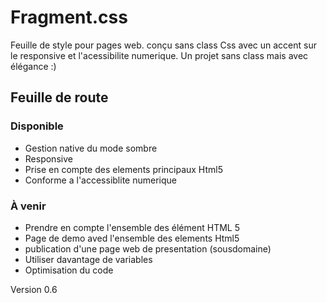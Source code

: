 # Fragment.css
Feuille de style pour pages web. conçu sans class Css avec un accent sur le responsive et l'acessibilite numerique. Un projet sans class mais avec élégance :)

## Feuille de route
### Disponible
- Gestion native du mode sombre
- Responsive
- Prise en compte des elements principaux Html5
- Conforme a l'accessiblite numerique

### À venir
- Prendre en compte l'ensemble des élément HTML 5
- Page de demo aved l'ensemble des elements Html5
- publication d'une page web de presentation (sousdomaine)
- Utiliser davantage de variables
- Optimisation du code

Version 0.6
